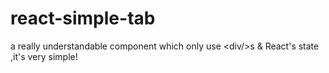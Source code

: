 # react-simple-tab
a really understandable component which only use &lt;div/>s  &amp; React's state ,it's very simple!
